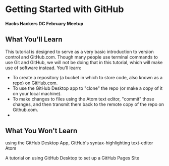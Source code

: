 # Getting Started with GitHub
#### Hacks Hackers DC February Meetup

## What You'll Learn

This tutorial is designed to serve as a very basic introduction to version control and GitHub.com. Though many people use terminal commands to use Git and GitHub, we will not be doing that in this tutorial, which will make use of software instead.  You'll learn:

* To create a repository (a bucket in which to store code, also known as a repo) on GitHub.com.
* To use the GitHub Desktop app to "clone" the repo (or make a copy of it on your local machine).
* To make changes to files using the Atom text editor, "commit" those changes, and then transmit them back to the remote copy of the repo on Github.com.
*      

## What You Won't Learn


using the GitHub Desktop App, GitHub's syntax-highlighting text-editor Atom




A tutorial on using GitHub Desktop to set up a GitHub Pages Site
